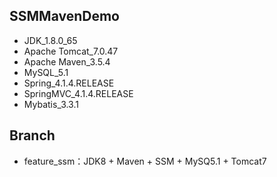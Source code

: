 ## SSMMavenDemo

* JDK_1.8.0_65
* Apache Tomcat_7.0.47
* Apache Maven_3.5.4
* MySQL_5.1
* Spring_4.1.4.RELEASE
* SpringMVC_4.1.4.RELEASE
* Mybatis_3.3.1

## Branch

* feature_ssm：JDK8 + Maven + SSM + MySQ5.1 + Tomcat7

